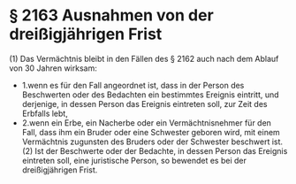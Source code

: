 # § 2163 Ausnahmen von der dreißigjährigen Frist
(1) Das Vermächtnis bleibt in den Fällen des § 2162 auch nach dem Ablauf von 30 Jahren wirksam:
* 1.wenn es für den Fall angeordnet ist, dass in der Person des Beschwerten oder des Bedachten ein bestimmtes Ereignis eintritt, und derjenige, in dessen Person das Ereignis eintreten soll, zur Zeit des Erbfalls lebt,
* 2.wenn ein Erbe, ein Nacherbe oder ein Vermächtnisnehmer für den Fall, dass ihm ein Bruder oder eine Schwester geboren wird, mit einem Vermächtnis zugunsten des Bruders oder der Schwester beschwert ist.  
(2) Ist der Beschwerte oder der Bedachte, in dessen Person das Ereignis eintreten soll, eine juristische Person, so bewendet es bei der dreißigjährigen Frist.